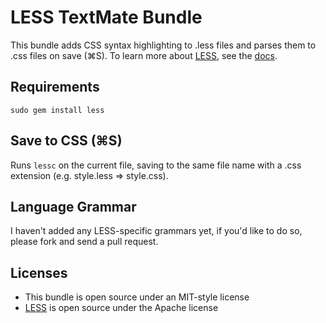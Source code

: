 LESS TextMate Bundle
====================

This bundle adds CSS syntax highlighting to .less files and parses them to .css files on save (⌘S).  To learn more about [LESS][], see the [docs](http://lesscss.org/docs.html).

Requirements
------------

`sudo gem install less`

Save to CSS (⌘S)
----------------

Runs `lessc` on the current file, saving to the same file name with a .css extension (e.g. style.less => style.css).

Language Grammar
----------------

I haven't added any LESS-specific grammars yet, if you'd like to do so, please fork and send a pull request.

Licenses
--------

* This bundle is open source under an MIT-style license
* [LESS][] is open source under the Apache license


[LESS]: http://lesscss.org